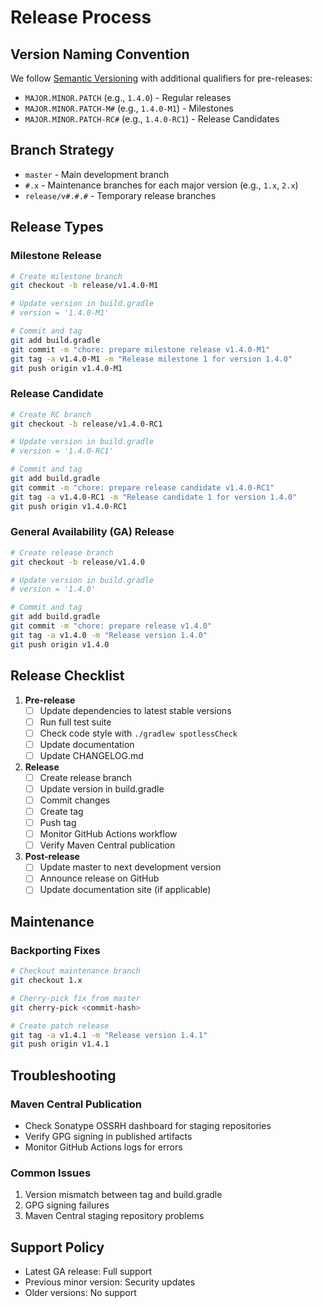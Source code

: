 # Release Process

## Version Naming Convention

We follow [Semantic Versioning](https://semver.org/) with additional qualifiers for pre-releases:

- `MAJOR.MINOR.PATCH` (e.g., `1.4.0`) - Regular releases
- `MAJOR.MINOR.PATCH-M#` (e.g., `1.4.0-M1`) - Milestones
- `MAJOR.MINOR.PATCH-RC#` (e.g., `1.4.0-RC1`) - Release Candidates

## Branch Strategy

- `master` - Main development branch
- `#.x` - Maintenance branches for each major version (e.g., `1.x`, `2.x`)
- `release/v#.#.#` - Temporary release branches

## Release Types

### Milestone Release
```bash
# Create milestone branch
git checkout -b release/v1.4.0-M1

# Update version in build.gradle
# version = '1.4.0-M1'

# Commit and tag
git add build.gradle
git commit -m "chore: prepare milestone release v1.4.0-M1"
git tag -a v1.4.0-M1 -m "Release milestone 1 for version 1.4.0"
git push origin v1.4.0-M1
```

### Release Candidate
```bash
# Create RC branch
git checkout -b release/v1.4.0-RC1

# Update version in build.gradle
# version = '1.4.0-RC1'

# Commit and tag
git add build.gradle
git commit -m "chore: prepare release candidate v1.4.0-RC1"
git tag -a v1.4.0-RC1 -m "Release candidate 1 for version 1.4.0"
git push origin v1.4.0-RC1
```

### General Availability (GA) Release
```bash
# Create release branch
git checkout -b release/v1.4.0

# Update version in build.gradle
# version = '1.4.0'

# Commit and tag
git add build.gradle
git commit -m "chore: prepare release v1.4.0"
git tag -a v1.4.0 -m "Release version 1.4.0"
git push origin v1.4.0
```

## Release Checklist

1. **Pre-release**
   - [ ] Update dependencies to latest stable versions
   - [ ] Run full test suite
   - [ ] Check code style with `./gradlew spotlessCheck`
   - [ ] Update documentation
   - [ ] Update CHANGELOG.md

2. **Release**
   - [ ] Create release branch
   - [ ] Update version in build.gradle
   - [ ] Commit changes
   - [ ] Create tag
   - [ ] Push tag
   - [ ] Monitor GitHub Actions workflow
   - [ ] Verify Maven Central publication

3. **Post-release**
   - [ ] Update master to next development version
   - [ ] Announce release on GitHub
   - [ ] Update documentation site (if applicable)

## Maintenance

### Backporting Fixes
```bash
# Checkout maintenance branch
git checkout 1.x

# Cherry-pick fix from master
git cherry-pick <commit-hash>

# Create patch release
git tag -a v1.4.1 -m "Release version 1.4.1"
git push origin v1.4.1
```

## Troubleshooting

### Maven Central Publication
- Check Sonatype OSSRH dashboard for staging repositories
- Verify GPG signing in published artifacts
- Monitor GitHub Actions logs for errors

### Common Issues
1. Version mismatch between tag and build.gradle
2. GPG signing failures
3. Maven Central staging repository problems

## Support Policy

- Latest GA release: Full support
- Previous minor version: Security updates
- Older versions: No support
